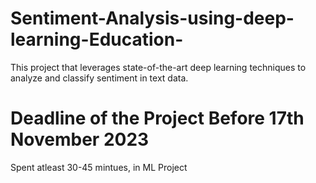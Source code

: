 # Sentiment-Analysis-using-deep-learning-Education-
This project that leverages state-of-the-art deep learning techniques to analyze and classify sentiment in text data. 

# Deadline of the Project Before 17th November 2023
Spent atleast 30-45 mintues, in ML Project


